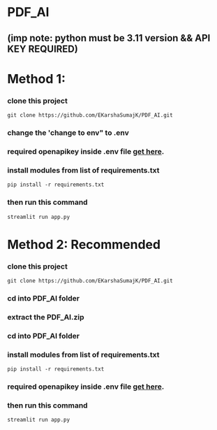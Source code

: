 # PDF_AI
## (imp note: python must be 3.11 version && API KEY REQUIRED)
# Method 1:
### clone this project
```
git clone https://github.com/EKarshaSumajK/PDF_AI.git
```
### change the 'change to env" to .env

### required openapikey inside .env file [get here](https://platform.openai.com/api-keys).
### install modules from list of requirements.txt
```
pip install -r requirements.txt
```
### then run this command
```
streamlit run app.py
```

# Method 2: Recommended 
### clone this project
```
git clone https://github.com/EKarshaSumajK/PDF_AI.git
```
### cd into PDF_AI folder
### extract the PDF_AI.zip  
### cd into PDF_AI folder
### install modules from list of requirements.txt
```
pip install -r requirements.txt
```

### required openapikey inside .env file [get here](https://platform.openai.com/api-keys).

### then run this command
```
streamlit run app.py
```
